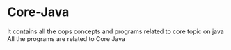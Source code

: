 # Core-Java
It contains all the oops concepts and programs related to core topic on java
All the programs are related to Core Java
